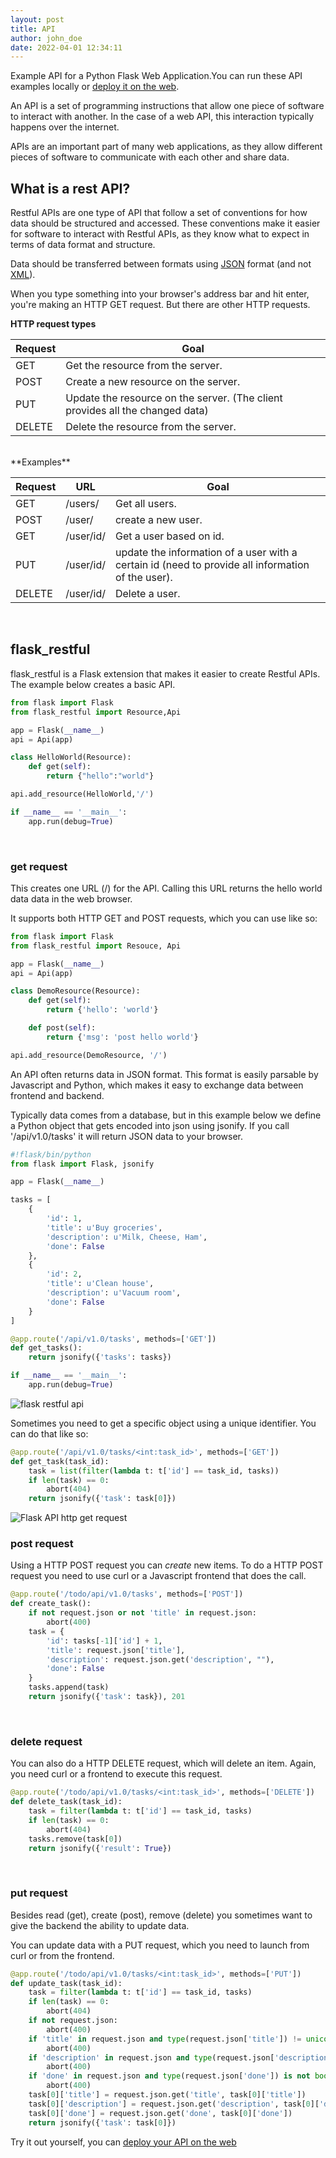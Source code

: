 ```yaml
---
layout: post
title: API
author: john_doe
date: 2022-04-01 12:34:11
---
```

Example API for a Python Flask Web Application.You can run these API examples locally or [deploy it on the web](https://www.pythonanywhere.com/?affiliate_id=00535ced).

An API is a set of programming instructions that allow one piece of software to interact with another. In the case of a web API, this interaction typically happens over the internet. 

APIs are an important part of many web applications, as they allow different pieces of software to communicate with each other and share data.

## What is a rest API?

Restful APIs are one type of API that follow a set of conventions for how data should be structured and accessed. These conventions make it easier for software to interact with Restful APIs, as they know what to expect in terms of data format and structure. 

Data should be transferred between formats using [JSON](https://en.wikipedia.org/wiki/JSON) format (and not [XML](https://en.wikipedia.org/wiki/XML)).

When you type something into your browser's address bar and hit enter, you're making an HTTP GET request. But there are other HTTP requests.

**HTTP request types**

| Request | Goal |
|---|---|
| GET    | Get the resource from the server. |
| POST   | Create a new resource on the server. |
| PUT    | Update the resource on the server. (The client provides all the changed data) |
| DELETE | Delete the resource from the server. |

<br />
**Examples**
<br />

| Request | URL | Goal |
|---|---|---|
| GET | /users/ | Get all users. |
| POST | /user/ | create a new user. |
| GET | /user/id/ | Get a user based on id. |
| PUT | /user/id/ | update the information of a user with a certain id (need to provide all information of the user). |
| DELETE | /user/id/ | Delete a user. |

<br />

## flask_restful

flask_restful is a Flask extension that makes it easier to create Restful APIs. The example below creates a basic API.

```python
from flask import Flask
from flask_restful import Resource,Api

app = Flask(__name__)
api = Api(app)

class HelloWorld(Resource):
    def get(self):
        return {"hello":"world"}

api.add_resource(HelloWorld,'/')

if __name__ == '__main__':
    app.run(debug=True)
```
<br />

### get request

This creates one URL (/) for the API. Calling this URL returns the hello world data data in the web browser.

It supports both HTTP GET and POST requests, which you can use like so:

```python
from flask import Flask
from flask_restful import Resouce, Api

app = Flask(__name__)
api = Api(app)

class DemoResource(Resource):
    def get(self):
        return {'hello': 'world'}

    def post(self):
        return {'msg': 'post hello world'}

api.add_resource(DemoResource, '/')
```

An API often returns data in JSON format. This format is easily parsable by Javascript and Python, which makes it easy to exchange data between frontend and backend.

Typically data comes from a database, but in this example below we define a Python object that gets encoded into json using jsonify. If you call '/api/v1.0/tasks' it will return JSON data to your browser.

```python
#!flask/bin/python
from flask import Flask, jsonify

app = Flask(__name__)

tasks = [
    {
        'id': 1,
        'title': u'Buy groceries',
        'description': u'Milk, Cheese, Ham',                  
        'done': False
    },
    {
        'id': 2,
        'title': u'Clean house',
        'description': u'Vacuum room',                                   
        'done': False
    }
]

@app.route('/api/v1.0/tasks', methods=['GET'])
def get_tasks():
    return jsonify({'tasks': tasks})

if __name__ == '__main__':
    app.run(debug=True)
```

![flask restful api](/assets/img/uploads/flask-api-get.png)

Sometimes you need to get a specific object using a unique identifier. You can do that like so:

```python
@app.route('/api/v1.0/tasks/<int:task_id>', methods=['GET'])
def get_task(task_id):
    task = list(filter(lambda t: t['id'] == task_id, tasks))
    if len(task) == 0:
        abort(404)
    return jsonify({'task': task[0]})
```

![Flask API http get request](/assets/img/uploads/flask-restful-get-id.png)

### post request

Using a HTTP POST request you can *create* new items. To do a HTTP POST request you need to use curl or a Javascript frontend that does the call.

```python
@app.route('/todo/api/v1.0/tasks', methods=['POST'])
def create_task():
    if not request.json or not 'title' in request.json:
        abort(400)
    task = {
        'id': tasks[-1]['id'] + 1,
        'title': request.json['title'],
        'description': request.json.get('description', ""),
        'done': False
    }
    tasks.append(task)
    return jsonify({'task': task}), 201
```
<br />

### delete request

You can also do a HTTP DELETE request, which will delete an item. Again, you need curl or a frontend to execute this request.

```python
@app.route('/todo/api/v1.0/tasks/<int:task_id>', methods=['DELETE'])
def delete_task(task_id):
    task = filter(lambda t: t['id'] == task_id, tasks)
    if len(task) == 0:
        abort(404)
    tasks.remove(task[0])
    return jsonify({'result': True})
```
<br />

### put request

Besides read (get), create (post), remove (delete) you sometimes want to give the backend the ability to update data. 

You can update data with a PUT request, which you need to launch from curl or from the frontend.

```python
@app.route('/todo/api/v1.0/tasks/<int:task_id>', methods=['PUT'])
def update_task(task_id):
    task = filter(lambda t: t['id'] == task_id, tasks)
    if len(task) == 0:
        abort(404)
    if not request.json:
        abort(400)
    if 'title' in request.json and type(request.json['title']) != unicode:
        abort(400)
    if 'description' in request.json and type(request.json['description']) is not unicode:
        abort(400)
    if 'done' in request.json and type(request.json['done']) is not bool:
        abort(400)
    task[0]['title'] = request.json.get('title', task[0]['title'])
    task[0]['description'] = request.json.get('description', task[0]['description'])
    task[0]['done'] = request.json.get('done', task[0]['done'])
    return jsonify({'task': task[0]})
```

Try it out yourself, you can [deploy your API on the web](https://www.pythonanywhere.com/?affiliate_id=00535ced)